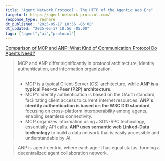 ```yaml
---
title: "Agent Network Protocol - The HTTP of the Agentic Web Era"
targeturl: https://agent-network-protocol.com/
response_type: reshare
dt_published: "2025-05-17 10:56 -05:00"
dt_updated: "2025-05-17 10:56 -05:00"
tags: ["agent","ai","protocol"]
---
```


[Comparison of MCP and ANP: What Kind of Communication Protocol Do Agents Need?](https://agent-network-protocol.com/blogs/posts/mcp-anp-comparison.html)

> MCP and ANP differ significantly in protocol architecture, identity authentication, and information organization.  
> <br>
> - MCP is a typical Client-Server (CS) architecture, while **ANP is a typical Peer-to-Peer (P2P) architecture**.
> - MCP's identity authentication is based on the OAuth standard, facilitating client access to current internet resources. **ANP's identity authentication is based on the W3C DID standard**, focusing on cross-platform interoperability among agents, enabling seamless connectivity.
> - MCP organizes information using JSON-RPC technology, essentially API calls. **ANP uses semantic web Linked-Data technology** to build a data network that is easily accessible and understandable by AI.


> ANP is agent-centric, where each agent has equal status, forming a decentralized agent collaboration network.


